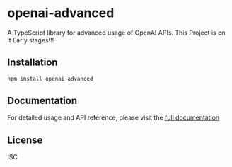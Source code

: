 # openai-advanced

A TypeScript library for advanced usage of OpenAI APIs.
This Project is on it Early stages!!!

## Installation

```bash
npm install openai-advanced
```


## Documentation
For detailed usage and API reference, please visit the [full documentation](https://yarongilo1981.github.io/openai-advanced/)

## License
ISC




